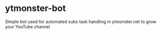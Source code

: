 # ytmonster-bot
Simple bot used for automated subs task handling in ytmonster.net to grow your YouTube channel
